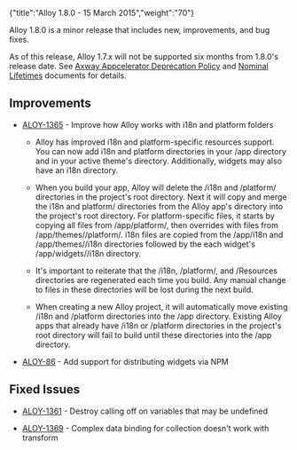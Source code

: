 {"title":"Alloy 1.8.0 - 15 March 2015","weight":"70"}

Alloy 1.8.0 is a minor release that includes new, improvements, and bug fixes.

As of this release, Alloy 1.7.x will not be supported six months from 1.8.0's release date. See [Axway Appcelerator Deprecation Policy](/docs/appc/AMPLIFY_Appcelerator_Services_Overview/Axway_Appcelerator_Deprecation_Policy/) and [Nominal Lifetimes](/docs/appc/AMPLIFY_Appcelerator_Services_Overview/Axway_Appcelerator_Product_Lifecycle/#NominalLifetimes) documents for details.

## Improvements

* [ALOY-1365](https://jira.appcelerator.org/browse/ALOY-1365) - Improve how Alloy works with i18n and platform folders

  * Alloy has improved i18n and platform-specific resources support. You can now add i18n and platform directories in your /app directory and in your active theme's directory. Additionally, widgets may also have an i18n directory.

  * When you build your app, Alloy will delete the /i18n and /platform/<platform> directories in the project's root directory. Next it will copy and merge the i18n and platform/<platform> directories from the Alloy app's directory into the project's root directory. For platform-specific files, it starts by copying all files from /app/platform/<platform>, then overrides with files from /app/themes/<theme name>/platform/<platform>. i18n files are copied from the /app/i18n and /app/themes/<theme name>/i18n directories followed by the each widget's /app/widgets/<widget name>/i18n directory.

  * It's important to reiterate that the /i18n, /platform/<platform>, and /Resources directories are regenerated each time you build. Any manual change to files in these directories will be lost during the next build.

  * When creating a new Alloy project, it will automatically move existing /i18n and /platform directories into the /app directory. Existing Alloy apps that already have /i18n or /platform directories in the project's root directory will fail to build until these directories into the /app directory.

* [ALOY-86](https://jira.appcelerator.org/browse/ALOY-86) - Add support for distributing widgets via NPM


## Fixed Issues

* [ALOY-1361](https://jira.appcelerator.org/browse/ALOY-1361) - Destroy calling off on variables that may be undefined

* [ALOY-1369](https://jira.appcelerator.org/browse/ALOY-1369) - Complex data binding for collection doesn't work with transform
